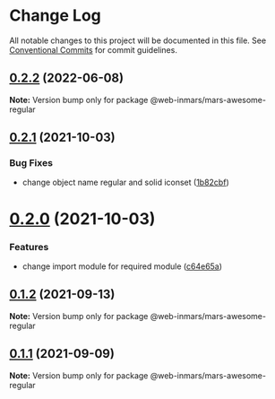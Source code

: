 # Change Log

All notable changes to this project will be documented in this file.
See [Conventional Commits](https://conventionalcommits.org) for commit guidelines.

## [0.2.2](https://github.com/MarsGotta/web-inmars/compare/@web-inmars/mars-awesome-regular@0.2.1...@web-inmars/mars-awesome-regular@0.2.2) (2022-06-08)

**Note:** Version bump only for package @web-inmars/mars-awesome-regular





## [0.2.1](https://github.com/MarsGotta/web-inmars/compare/@web-inmars/mars-awesome-regular@0.2.0...@web-inmars/mars-awesome-regular@0.2.1) (2021-10-03)


### Bug Fixes

* change object name regular and solid iconset ([1b82cbf](https://github.com/MarsGotta/web-inmars/commit/1b82cbfd563d1672f6d68288b1daed9d75c77c03))





# [0.2.0](https://github.com/MarsGotta/web-inmars/compare/@web-inmars/mars-awesome-regular@0.1.2...@web-inmars/mars-awesome-regular@0.2.0) (2021-10-03)


### Features

* change import module for required module ([c64e65a](https://github.com/MarsGotta/web-inmars/commit/c64e65adf161b8679b774dc9e6eb517f9dd0174a))





## [0.1.2](https://github.com/MarsGotta/web-inmars/compare/@web-inmars/mars-awesome-regular@0.1.1...@web-inmars/mars-awesome-regular@0.1.2) (2021-09-13)

**Note:** Version bump only for package @web-inmars/mars-awesome-regular





## [0.1.1](https://github.com/MarsGotta/web-inmars/compare/@web-inmars/mars-awesome-regular@0.1.0...@web-inmars/mars-awesome-regular@0.1.1) (2021-09-09)

**Note:** Version bump only for package @web-inmars/mars-awesome-regular
